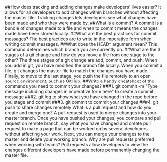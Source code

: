 ##How does tracking and adding changes make developers' lives easier?
It allows for all developers to add changes within branches without affecting the master file. Tracking changes lets developers see what changes have been made and who they were made by.
##What is a commit?
A commit is a bundle of changes made to a file and when to commit means the changes made have been stored locally.
##What are the best practices for commit messages?
The best practices are to write in the imperative form when writing commit messages.
##What does the HEAD^ argument mean?
This command determines which branch you are currently on.
##What are the 3 stages of a git change and how do you move a file from one stage to the other?
The three stages of a git change are add, commit, and push. When you add in git, you have modified the branch file locally. When you commit a file, git changes the master file to match the changes you have made. Finally, to move to the last stage, you push the file remotely to an open source environment, such as GitHub. 
##Write a handy cheatsheet of the commands you need to commit your changes?
###1. git commit -m "Type message including changes in imperative form here"
to create a commit message
###2. git log
to show what you have changed in the repo before you stage and commit
###3. git commit
to commit your changes
###4. git push
to share changes remotely
What is a pull request and how do you create and merge one?
A pull request is used to merge changes into your master branch. Once you have pushed your changes, you compare and pull request on remote branch, say what you have changed and create pull request to make a page that can be worked on by several developers without affecting your work. Next, you can merge your changes to the master and delete your working branch. 
Why are pull requests preferred when working with teams?
Pull requests allow developers to view the changes different developers have made before permanently changing the master file. 